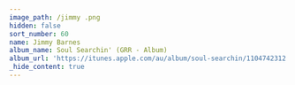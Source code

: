 ```yaml
---
image_path: /jimmy .png
hidden: false
sort_number: 60
name: Jimmy Barnes
album_name: Soul Searchin' (GRR - Album)
album_url: 'https://itunes.apple.com/au/album/soul-searchin/1104742312'
_hide_content: true
---
```


